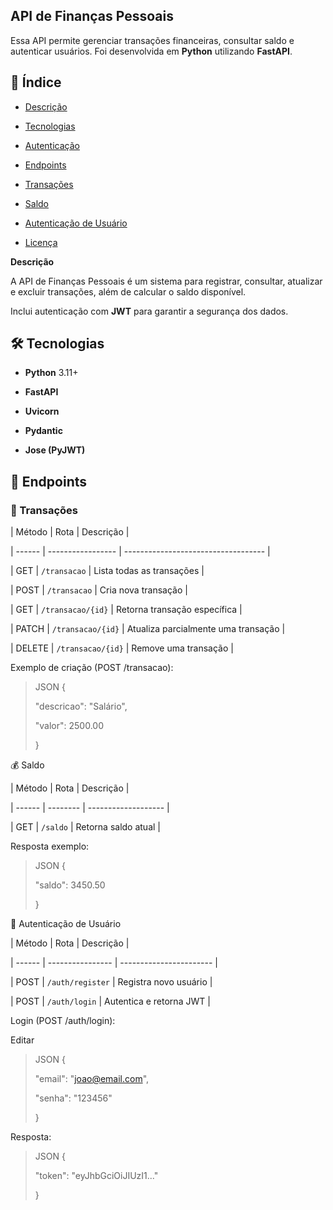 ## API de Finanças Pessoais

  

Essa API permite gerenciar transações financeiras, consultar saldo e autenticar usuários. Foi desenvolvida em **Python** utilizando **FastAPI**.

  

## 📌 Índice

- [Descrição](#-descrição)

- [Tecnologias](#-tecnologias)

- [Autenticação](#-autenticação)

- [Endpoints](#-endpoints)

- [Transações](#transações)

- [Saldo](#saldo)

- [Autenticação de Usuário](#autenticação-de-usuário)

- [Licença](#-licença)

  

**Descrição**

A API de Finanças Pessoais é um sistema para registrar, consultar, atualizar e excluir transações, além de calcular o saldo disponível.

Inclui autenticação com **JWT** para garantir a segurança dos dados.

  

## 🛠 Tecnologias

  

- **Python** 3.11+

- **FastAPI**

- **Uvicorn**

- **Pydantic**

- **Jose (PyJWT)**

  
  

## 📡 Endpoints

  

### 📂 Transações

  
  

| Método | Rota | Descrição |

| ------ | ----------------- | ----------------------------------- |

| GET |  `/transacao`  | Lista todas as transações |

| POST |  `/transacao`  | Cria nova transação |

| GET |  `/transacao/{id}`  | Retorna transação específica |

| PATCH |  `/transacao/{id}`  | Atualiza parcialmente uma transação |

| DELETE |  `/transacao/{id}`  | Remove uma transação |

  
  

Exemplo de criação (POST /transacao):

  

> JSON {
> 
> "descricao": "Salário",
> 
> "valor": 2500.00
> 
> }

  

💰 Saldo

  

| Método | Rota | Descrição |

| ------ | -------- | ------------------- |

| GET |  `/saldo`  | Retorna saldo atual |

  
  

Resposta exemplo:

  

> JSON {
> 
> "saldo": 3450.50
> 
> }

  

👤 Autenticação de Usuário

| Método | Rota | Descrição |

| ------ | ---------------- | ----------------------- |

| POST |  `/auth/register`  | Registra novo usuário |

| POST |  `/auth/login`  | Autentica e retorna JWT |

  
  

Login (POST /auth/login):

  
  

Editar

> JSON { 
> 
> "email": "joao@email.com",
> 
> "senha": "123456"
> 
> }

  

Resposta:

  

> JSON {
> 
> "token": "eyJhbGciOiJIUzI1..."
> 
> }
